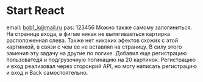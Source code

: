 # Start React 
email:  bob1_k@mail.ru
pas: 123456
Можно также самому залогиниться.
На странице входа, в фигме никак не вытягиваеться картирка расположенная слева. Также нет никаких эфектов
схожих с этой картинкой, в связи с чем ее не вставлял на страницу. В силу этого заменил эту задачу на другие по логике. Добавил еще регистрацию пользоватедя и подгрузочную погинацию на 20 картинок.
Регистрацию и вход реализовал через сторонрий API, но могу написать регистрацию и вход и Back самостоятельно.